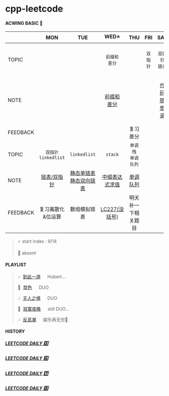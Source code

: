 # cpp-leetcode

#### ACWING BASIC 🦄
|        |MON|TUE|WED⭐|THU|FRI|SAT|SUN|
|  ---   |:-:|:-:|:-:|:-:|:-:|:-:|:-:|
|TOPIC   |   |   |`前缀和`<br/>`差分`|   |`双指针`|`双指针`<br/>`链表`|`离散化`<br/>`位运算`<br/>`区间`|
|NOTE    |   |   |[前缀和](/markdown/%E4%B8%93%E9%A2%98%20-%20%E5%89%8D%E7%BC%80%E5%92%8C.md)<br/>[差分](/markdown/%E4%B8%93%E9%A2%98%20-%20%E5%B7%AE%E5%88%86.md)|   |   |[代码随想录](https://programmercarl.com/)|[离散化](/acwing/Section%201/acwing%20-%20离散化.md)<br/>[位运算](/markdown/%E4%B8%93%E9%A2%98%20-%20%E4%BD%8D%E8%BF%90%E7%AE%97.md)<br/>[区间合并](/markdown/%E4%B8%93%E9%A2%98%20-%20%E5%8C%BA%E9%97%B4.md)|
|FEEDBACK|   |   |   |复习差分|   |   |   |
|TOPIC   |`双指针`<br>`linkedlist`|`linkedlist`|`stack`|`单调栈`<br/>`单调队列`|   |   |   |
|NOTE    |[链表/双指针](/markdown/%E4%B8%93%E9%A2%98%20-%20%E9%93%BE%E8%A1%A8.md)|[静态单链表](/acwing/Section%202/1_linkedlist.cpp)<br/>[静态双向链表](/acwing/Section%202/1_bilinkedlist.cpp)|[中缀表达式求值](/acwing/Section%202/2_stack_%E4%B8%AD%E7%BC%80%E8%A1%A8%E8%BE%BE%E5%BC%8F%E6%B1%82%E5%80%BC.cpp)|[单调队列](/acwing/Section%202/4_%E5%8D%95%E8%B0%83%E9%98%9F%E5%88%97.cpp)|   |   |   |
|FEEDBACK|复习离散化&位运算|数组模拟链表|[LC227(没括号)](/workspace/227.%E5%9F%BA%E6%9C%AC%E8%AE%A1%E7%AE%97%E5%99%A8-ii.cpp)|明天补一下相关题目|   |   |   |

> ⭐ start index : 9/14
> 
> 📅 absent


#### PLAYLIST
> 🎶&nbsp; [到此一游](https://i.y.qq.com/v8/playsong.html?songid=205394442&songtype=0#webchat_redirect) &emsp; Hubert...
> 
> 🎵&nbsp; [禁色](https://c.y.qq.com/base/fcgi-bin/u?__=CxfKng) &emsp; DUO
>
> 🎶&nbsp; [无人之境](https://c.y.qq.com/base/fcgi-bin/u?__=MVMIE5) &emsp; DUO
> 
> 🎵&nbsp; [寂寞夜晚](https://c.y.qq.com/base/fcgi-bin/u?__=Asxgd1) &emsp; still DUO...
> 
> 🎶&nbsp; [反高潮](https://c.y.qq.com/base/fcgi-bin/u?__=Cngt36) &emsp; 娱乐再无穷🎢



#### HISTORY

##### [LEETCODE DAILY 5️⃣](/record/2022-05.md)

##### [LEETCODE DAILY 6️⃣](/record/2022-06.md)

##### [LEETCODE DAILY 7️⃣](/record/2022-07.md)

##### [LEETCODE DAILY 8️⃣](/record/2022-08.md)